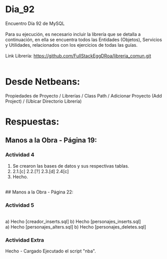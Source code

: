 # Dia_92
Encuentro Día 92 de MySQL 
<br>
<br>
Para su ejecución, es necesario incluir la librería que se detalla a continuación, en ella se encuentra todos las Entidades (Objetos), Servicios y 
Utilidades, relacionados con los ejercicios de todas las guías.
<br>
<br>
Link Librería: https://github.com/FullStackEggDRoa/libreria_comun.git
<br>
<br>
# Desde Netbeans: 
Propiedades de Proyecto / Librerías / Class Path / Adicionar Proyecto (Add Project) / (Ubicar Directorio Librería)
# Respuestas:
## Manos a la Obra - Página 19:

### Actividad 4
1) Se crearon las bases de datos y sus respectivas tablas.
2) 2.1.[c] 2.2.[?] 2.3.[d] 2.4[c] 
3) Hecho.
<br>
## Manos a la Obra - Página 22:

### Actividad 5
<br> 
a) Hecho [creador_inserts.sql]
b) Hecho [personajes_inserts.sql]
<br>
a) Hecho [personajes_alters.sql]
b) Hecho [personajes_deletes.sql]

### Actividad Extra

Hecho - Cargado Ejecutado el script "nba".
